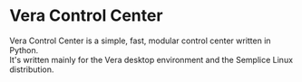 Vera Control Center
===================

Vera Control Center is a simple, fast, modular control center written in Python.  
It's written mainly for the Vera desktop environment and the Semplice Linux distribution.
